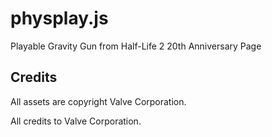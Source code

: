 # physplay.js

Playable Gravity Gun from Half-Life 2 20th Anniversary Page

## Credits

All assets are copyright Valve Corporation.

All credits to Valve Corporation.
